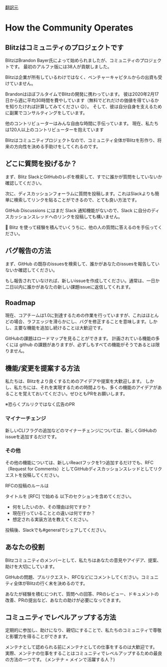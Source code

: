 [翻訳元](https://blitzjs.com/docs/how-the-community-operates)

# How the Community Operates

## Blitzはコミュニティのプロジェクトです

BlitzはBrandon Bayer氏によって始められましたが、コミュニティのプロジェクトです。
最初のアルファ版には38人が貢献しました。

Blitzは企業が所有しているわけではなく、ベンチャーキャピタルからの出資も受けていません。

BrandonはほぼフルタイムでBlitzの開発に携わっています。
彼は2020年2月17日から週に平均30時間を費やしています（無料でどれだけの価値を得ているかを知りたければ計算してみてください 😉）。
そして、彼は自分自身を支えるために副業でコンサルティングをしています。

他のコントリビューターはみんな自由な時間に手伝っています。
現在、私たちは120人以上のコントリビューターを抱えています

Blitzはコミュニティプロジェクトなので、コミュニティ全体がBlitzを形作り、将来の方向性を決める手助けをしてくれるのです。

## どこに質問を投げるか？

まず、Blitz SlackとGitHubのレポを検索して、すでに誰かが質問をしていないか確認してください。

次に、ディスカッションフォーラムに質問を投稿します。これはSlackよりも簡単に検索してリンクを貼ることができるので、とても良い方法です。

GitHub Discussions にはまだ Slack 通知機能がないので、Slack に自分のディスカッションスレッドへのリンクを投稿しても構いません。

🙏 Blitz を使って経験を積んでいくうちに、他の人の質問に答えるのを手伝ってください。

## バグ報告の方法

まず、GitHub の既存のissuesを検索して、誰かがあなたのissuesを報告していないか確認してください。

もし報告されていなければ、新しいissueを作成してください。通常は、一日か二日以内に誰かがあなたの新しい課題issueに返信してくれます。

## Roadmap

現在、コアチームは1.0に到達するための作業を行っていますが、これはほとんどの場合、ラフエッジを滑らかにし、バグを修正することを意味します。しかし、主要な機能を追加し続けることは大歓迎です。

GitHubの課題はロードマップを見ることができます。
計画されている機能の多くには github の課題がありますが、必ずしもすべての機能がそうであるとは限りません。

## 機能/変更を提案する方法

私たちは、Blitzをより良くするためのアイデアや提案を大歓迎します。
しかし、私たちには、それを実現するための時間よりも、多くの機能のアイデアがあることを覚えておいてください。ぜひともPRをお願いします。

※恐らくプルリクではなく広告のPR

### マイナーチェンジ

新しいCLIフラグの追加などのマイナーチェンジについては、新しくGitHubのissueを追加するだけです。

### その他

その他の機能については、新しいReactフックを1つ追加するだけでも、RFC（Request for Comments）としてGitHubディスカッションスレッドとしてリクエストを投稿してください。

RFCの投稿のルールは

タイトルを [RFC] で始める
以下のセクションを含めてください。

- 何をしたいのか、その理由は何ですか？
- 現在行っていることとの違いは何ですか？
- 想定される実装方法を教えてください。

投稿後、Slackでも#generalでシェアしてください。

## あなたの役割

Blitzコミュニティのメンバーとして、私たちはあなたの意見やアイデア、提案、助けを大切にしています。

GitHubの問題、プルリクエスト、RFCなどにコメントしてください。コミュニティ全体がBlitzの行く末を決めるのです。

あなたが経験を積むにつれて、質問への回答、PRのレビュー、ドキュメントの改善、PRの提出など、あなたの助けが必要になってきます。

## コミュニティでレベルアップする方法

定期的に参加し、助けになり、親切にすることで、私たちのコミュニティで尊敬と影響力を得ることができます。

メンテナとして認められる前にメンテナとしての仕事をするのは大歓迎です。
実際、メンテナの仕事をすることはコミュニティでレベルアップするための最良の方法の一つです。
(メンテナ = メインで活躍する人？)
